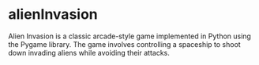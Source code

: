 # alienInvasion
Alien Invasion is a classic arcade-style game implemented in Python using the Pygame library. The game involves controlling a spaceship to shoot down invading aliens while avoiding their attacks.
